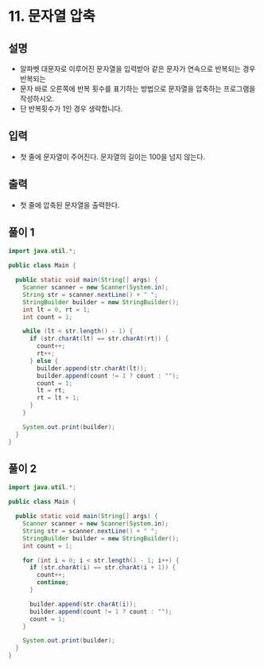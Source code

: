 # 11. 문자열 압축

## 설명

* 알파벳 대문자로 이루어진 문자열을 입력받아 같은 문자가 연속으로 반복되는 경우 반복되는
* 문자 바로 오른쪽에 반복 횟수를 표기하는 방법으로 문자열을 압축하는 프로그램을 작성하시오.
* 단 반복횟수가 1인 경우 생략합니다.

## 입력

* 첫 줄에 문자열이 주어진다. 문자열의 길이는 100을 넘지 않는다.

## 출력

* 첫 줄에 압축된 문자열을 출력한다.

## 풀이 1

```java
import java.util.*;

public class Main {

  public static void main(String[] args) {
    Scanner scanner = new Scanner(System.in);
    String str = scanner.nextLine() + " ";
    StringBuilder builder = new StringBuilder();
    int lt = 0, rt = 1;
    int count = 1;

    while (lt < str.length() - 1) {
      if (str.charAt(lt) == str.charAt(rt)) {
        count++;
        rt++;
      } else {
        builder.append(str.charAt(lt));
        builder.append(count != 1 ? count : "");
        count = 1;
        lt = rt;
        rt = lt + 1;
      }
    }

    System.out.print(builder);
  }
}
```

## 풀이 2

```java
import java.util.*;

public class Main {

  public static void main(String[] args) {
    Scanner scanner = new Scanner(System.in);
    String str = scanner.nextLine() + " ";
    StringBuilder builder = new StringBuilder();
    int count = 1;

    for (int i = 0; i < str.length() - 1; i++) {
      if (str.charAt(i) == str.charAt(i + 1)) {
        count++;
        continue;
      }

      builder.append(str.charAt(i));
      builder.append(count != 1 ? count : "");
      count = 1;
    }

    System.out.print(builder);
  }
}
```